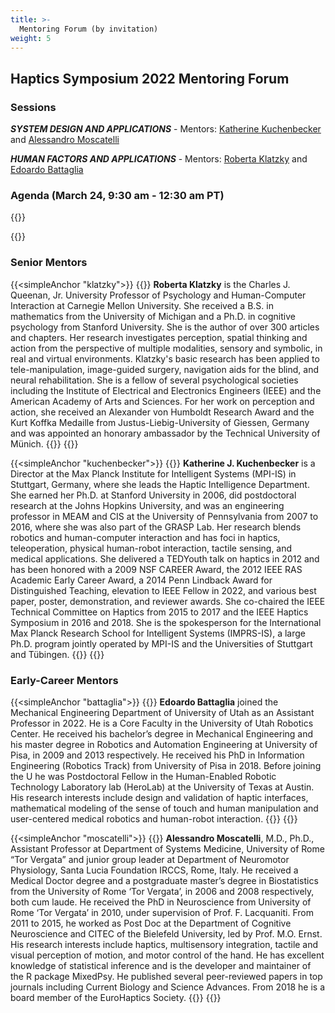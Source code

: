 ```yaml
---
title: >-
  Mentoring Forum (by invitation)
weight: 5
---
```


## Haptics Symposium 2022 Mentoring Forum

### Sessions
**_SYSTEM DESIGN AND APPLICATIONS_** - Mentors: [Katherine Kuchenbecker](#kuchenbecker) and [Alessandro Moscatelli](#moscatelli)

**_HUMAN FACTORS AND APPLICATIONS_** - Mentors: [Roberta Klatzky](#klatzky) and [Edoardo Battaglia](#battaglia)

### Agenda (March 24, 9:30 am - 12:30 am PT)
{{<mentoringForumTable>}}

{{<simpleBR>}}

### Senior Mentors
{{<simpleAnchor "klatzky">}}
{{<mentoringForumBio imFile="/img/hs2022_Mentoring-klatzky.jpg">}}
<span style="font-weight: bold">Roberta Klatzky</span> is the Charles J. Queenan, Jr. University Professor of Psychology and Human-Computer Interaction at Carnegie Mellon University.  She received a B.S. in mathematics from the University of Michigan and a Ph.D. in cognitive psychology from Stanford University.  She is the author of over 300 articles and chapters. Her research investigates perception, spatial thinking and action from the perspective of multiple modalities, sensory and symbolic, in real and virtual environments. Klatzky's basic research has been applied to tele-manipulation, image-guided surgery, navigation aids for the blind, and neural rehabilitation.  She is a fellow of several psychological societies including the Institute of Electrical and Electronics Engineers (IEEE) and the American Academy of Arts and Sciences.  For her work on perception and action, she received an Alexander von Humboldt Research Award and the Kurt Koffka Medaille from Justus-Liebig-University of Giessen, Germany and was appointed an honorary ambassador by the Technical University of Münich.
{{</mentoringForumBio>}}
{{<simpleBR>}}

{{<simpleAnchor "kuchenbecker">}}
{{<mentoringForumBio imFile="/img/hs2022_Mentoring-kuchenbecker.jpg">}} 
<span style="font-weight: bold">Katherine J. Kuchenbecker</span> is a Director at the Max Planck Institute for Intelligent Systems (MPI-IS) in Stuttgart, Germany, where she leads the Haptic Intelligence Department. She earned her Ph.D. at Stanford University in 2006, did postdoctoral research at the Johns Hopkins University, and was an engineering professor in MEAM and CIS at the University of Pennsylvania from 2007 to 2016, where she was also part of the GRASP Lab. Her research blends robotics and human-computer interaction and has foci in haptics, teleoperation, physical human-robot interaction, tactile sensing, and medical applications. She delivered a TEDYouth talk on haptics in 2012 and has been honored with a 2009 NSF CAREER Award, the 2012 IEEE RAS Academic Early Career Award, a 2014 Penn Lindback Award for Distinguished Teaching, elevation to IEEE Fellow in 2022, and various best paper, poster, demonstration, and reviewer awards. She co-chaired the IEEE Technical Committee on Haptics from 2015 to 2017 and the IEEE Haptics Symposium in 2016 and 2018. She is the spokesperson for the International Max Planck Research School for Intelligent Systems (IMPRS-IS), a large Ph.D. program jointly operated by MPI-IS and the Universities of Stuttgart and Tübingen.
{{</mentoringForumBio>}}
{{<simpleBR>}}

### Early-Career Mentors
{{<simpleAnchor "battaglia">}}
{{<mentoringForumBio imFile="/img/hs2022_Mentoring-battaglia.png">}} 
<span style="font-weight: bold">Edoardo Battaglia</span> joined the Mechanical Engineering Department of University of Utah as an Assistant Professor in 2022. He is a Core Faculty in the University of Utah Robotics Center. He received his bachelor’s degree in Mechanical Engineering and his master degree in Robotics and Automation Engineering at University of Pisa, in 2009 and 2013 respectively. He received his PhD in Information Engineering (Robotics Track) from University of Pisa in 2018. Before joining the U he was Postdoctoral Fellow in the Human-Enabled Robotic Technology Laboratory lab (HeroLab) at the University of Texas at Austin. His research interests include design and validation of haptic interfaces, mathematical modeling of the sense of touch and human manipulation and user-centered medical robotics and human-robot interaction.
{{</mentoringForumBio>}}
{{<simpleBR>}}

{{<simpleAnchor "moscatelli">}}
{{<mentoringForumBio imFile="/img/hs2022_Mentoring-moscatelli.jpg">}}
<span style="font-weight: bold">Alessandro Moscatelli</span>, M.D., Ph.D., Assistant Professor at Department of Systems Medicine, University of Rome “Tor Vergata” and junior group leader at Department of Neuromotor Physiology, Santa Lucia Foundation IRCCS, Rome, Italy. He received a Medical Doctor degree and a postgraduate master’s degree in Biostatistics from the University of Rome ‘Tor Vergata’, in 2006 and 2008 respectively, both cum laude. He received the PhD in Neuroscience from University of Rome ‘Tor Vergata’ in 2010, under supervision of Prof. F. Lacquaniti. From 2011 to 2015, he worked as Post Doc at the Department of Cognitive Neuroscience and CITEC of the Bielefeld University, led by Prof. M.O. Ernst. His research interests include haptics, multisensory integration, tactile and visual perception of motion, and motor control of the hand. He has excellent knowledge of statistical inference and is the developer and maintainer of the R package MixedPsy. He published several peer-reviewed papers in top journals including Current Biology and Science Advances. From 2018 he is a board member of the EuroHaptics Society. 
{{</mentoringForumBio>}}
{{<simpleBR>}}
